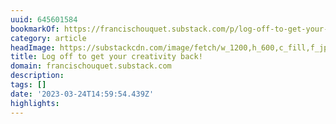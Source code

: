 ```yaml
---
uuid: 645601584
bookmarkOf: https://francischouquet.substack.com/p/log-off-to-get-your-creativity-back?utm_source=twitter&sd=pf
category: article
headImage: https://substackcdn.com/image/fetch/w_1200,h_600,c_fill,f_jpg,q_auto:good,fl_progressive:steep,g_auto/https%3A%2F%2Fsubstack-post-media.s3.amazonaws.com%2Fpublic%2Fimages%2Fa0f98631-9ea0-4fb0-b6eb-ed49e5f6b58b_3024x3024.jpeg
title: Log off to get your creativity back!
domain: francischouquet.substack.com
description:
tags: []
date: '2023-03-24T14:59:54.439Z'
highlights:
---
```



